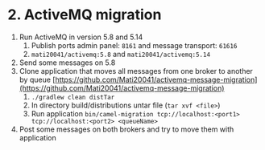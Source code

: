 # 2. ActiveMQ migration

1. Run ActiveMQ in version 5.8 and 5.14
   1. Publish ports admin panel: `8161` and message transport: `61616`
   2. `mati20041/activemq:5.8` and `mati20041/activemq:5.14`
2. Send some messages on 5.8
3. Clone application that moves all messages from one broker to another by queue [https://github.com/Mati20041/activemq-message-migration](https://github.com/Mati20041/activemq-message-migration) 
   1. `./gradlew clean distTar`
   2. In directory build/distributions untar file (`tar xvf <file>`)
   3. Run application `bin/camel-migration tcp://localhost:<port1> tcp://localhost:<port2> <queueName>`
4. Post some messages on both brokers and try to move them with application

